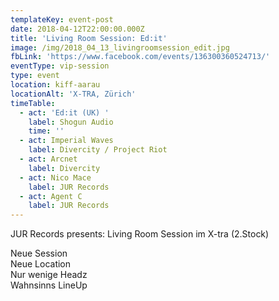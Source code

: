 ```yaml
---
templateKey: event-post
date: 2018-04-12T22:00:00.000Z
title: 'Living Room Session: Ed:it'
image: /img/2018_04_13_livingroomsession_edit.jpg
fbLink: 'https://www.facebook.com/events/136300360524713/'
eventType: vip-session
type: event
location: kiff-aarau
locationAlt: 'X-TRA, Zürich'
timeTable:
  - act: 'Ed:it (UK) '
    label: Shogun Audio
    time: ''
  - act: Imperial Waves
    label: Divercity / Project Riot
  - act: Arcnet
    label: Divercity
  - act: Nico Mace
    label: JUR Records
  - act: Agent C
    label: JUR Records
---
```


JUR Records presents: Living Room Session im X-tra (2.Stock)

Neue Session\
Neue Location\
Nur wenige Headz\
Wahnsinns LineUp
